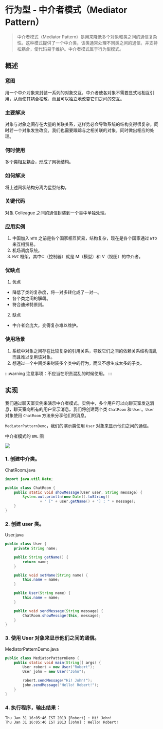 # 行为型 - 中介者模式（Mediator Pattern）

> 中介者模式（Mediator Pattern）是用来降低多个对象和类之间的通信复杂性。这种模式提供了一个中介类，该类通常处理不同类之间的通信，并支持松耦合，使代码易于维护。中介者模式属于行为型模式。

## 概述
### 意图
用一个中介对象来封装一系列的对象交互，中介者使各对象不需要显式地相互引用，从而使其耦合松散，而且可以独立地改变它们之间的交互。

### 主要解决
对象与对象之间存在大量的关联关系，这样势必会导致系统的结构变得很复杂，同时若一个对象发生改变，我们也需要跟踪与之相关联的对象，同时做出相应的处理。

### 何时使用
多个类相互耦合，形成了网状结构。

### 如何解决
将上述网状结构分离为星型结构。

### 关键代码
对象 Colleague 之间的通信封装到一个类中单独处理。

### 应用实例
1. 中国加入 `WTO` 之前是各个国家相互贸易，结构复杂，现在是各个国家通过 `WTO` 来互相贸易。
2. 机场调度系统。 
3. `MVC` 框架，其中C（控制器）就是 M（模型）和 V（视图）的中介者。

### 优缺点
1. 优点 
- 降低了类的复杂度，将一对多转化成了一对一。 
- 各个类之间的解耦。 
- 符合迪米特原则。

2. 缺点
- 中介者会庞大，变得复杂难以维护。

### 使用场景
1. 系统中对象之间存在比较复杂的引用关系，导致它们之间的依赖关系结构混乱而且难以复用该对象。 
2. 想通过一个中间类来封装多个类中的行为，而又不想生成太多的子类。

:::warning
注意事项：不应当在职责混乱的时候使用。
:::


## 实现
我们通过聊天室实例来演示中介者模式。实例中，多个用户可以向聊天室发送消息，聊天室向所有的用户显示消息。我们将创建两个类 `ChatRoom` 和 `User`。`User` 对象使用 `ChatRoom` 方法来分享他们的消息。

`MediatorPatternDemo`，我们的演示类使用 `User` 对象来显示他们之间的通信。

中介者模式的 `UML` 图

![](https://cdn.jsdelivr.net/gh/janker0718/image_store@master/img/20220403215434.png)

### 1. 创建中介类。

ChatRoom.java
```java
import java.util.Date;

public class ChatRoom {
    public static void showMessage(User user, String message) {
        System.out.println(new Date().toString()
                + " [" + user.getName() + "] : " + message);
    }
}
```
### 2. 创建 user 类。

User.java
```java
public class User {
    private String name;

    public String getName() {
        return name;
    }

    public void setName(String name) {
        this.name = name;
    }

    public User(String name) {
        this.name = name;
    }

    public void sendMessage(String message) {
        ChatRoom.showMessage(this, message);
    }
}
```
### 3. 使用 User 对象来显示他们之间的通信。

MediatorPatternDemo.java
```java
public class MediatorPatternDemo {
    public static void main(String[] args) {
        User robert = new User("Robert");
        User john = new User("John");

        robert.sendMessage("Hi! John!");
        john.sendMessage("Hello! Robert!");
    }
}
```
### 4. 执行程序，输出结果：
```shell
Thu Jan 31 16:05:46 IST 2013 [Robert] : Hi! John!
Thu Jan 31 16:05:46 IST 2013 [John] : Hello! Robert!
```